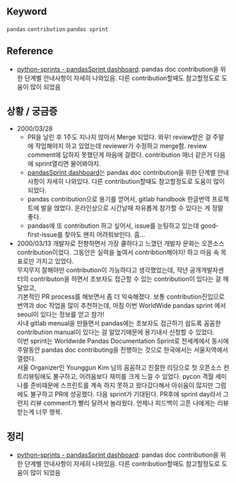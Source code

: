 ## Keyword
`pandas` `contribution` `pandas sprint`

## Reference
- [python-sprints - pandasSprint dashboard](https://python-sprints.github.io/pandas/dashboard.html): pandas doc contribution을 위한 단계별 안내사항이 자세히 나와있음. 다른 contribution할때도 참고할정도로 도움이 많이 되었음

## 상황 / 궁금증
- 2000/03/28 
  - PR을 날린 후 1주도 지나지 않아서 Merge 되었다. 와우! review받은 걸 주말에 작업해야지 하고 있었는데 reviewer가 수정하고 merge함. review comment에 답하지 못했던게 마음에 걸렸다. contribution 매너 같은거 다음에 sprint열리면 물어봐야지.
  - [pandasSprint dashboard](https://python-sprints.github.io/pandas/dashboard.html)는 pandas doc contribution을 위한 단계별 안내사항이 자세히 나와있다. 다른 contribution할때도 참고할정도로 도움이 많이 되었다.
  - pandas contribution으로 용기를 얻어서, gitlab handbook 한글번역 프로젝트에 발을 얹었다. 온라인상으로 시간날때 자유롭게 참가할 수 있다는 게 정말 좋다.
  - pandas에 또 contribution 하고 싶어서, issue를 눈팅하고 있는데 good-first-issue를 찾아도 왠지 어려워보인다. 흠...
- 2000/03/13
개발자로 전향하면서 가장 쿨하다고 느꼈던 개발자 문화는 오픈소스 contribution이었다. 그동안은 실력을 높여서 contribtion해야지! 하고 마음 속 목표로만 가지고 있었다.   
무지무지 잘해야만 contribution이 가능하다고 생각했었는데, 작년 공개개발자센터의 contributon을 하면서 초보자도 접근할 수 있는 contribution이 있다는 걸 깨달았고,   
기본적인 PR process를 해보면서 좀 더 익숙해졌다. 
보통 contribution진입으로 번역과 doc 작업을 많이 추천하는데, 마침 이번 WorldWide pandas sprint 에서 seoul이 있다는 정보를 얻고 참가!   
사내 gitlab menual을 만들면서 pandas에는 초보자도 접근하기 쉽도록 꼼꼼한 contribution manual이 있다는 걸 알았기때문에 용기내서 신청할 수 있었다.   
이번 sprint는 Worldwide Pandas Documentation Sprint로 전세계에서 동시에 주말동안 pandas doc contributing을 진행하는 것으로 한국에서는 서울지역에서 열렸다.   
서울 Organizer인 Younggun Kim 님의 꼼꼼하고 친절한 리딩으로 첫 오픈소스 컨트리뷰팅에도 불구하고, 어려움보다 재미를 크게 느낄 수 있었다. 
pycon 격월 세미나를 준비때문에 스프린트를 계속 하지 못하고 왔다갔다해서 아쉬움이 많지만 그럼에도 불구하고 PR에 성공했다. 
다음 sprint가 기대된다. PR후에 sprint day라서 그런지 리뷰 comment가 빨리 달려서 놀라웠다. 
언제나 피드백이 고픈 나에게는 리뷰받는게 너무 행복. 

## 정리
- [python-sprints - pandasSprint dashboard](https://python-sprints.github.io/pandas/dashboard.html): pandas doc contribution을 위한 단계별 안내사항이 자세히 나와있음. 다른 contribution할때도 참고할정도로 도움이 많이 되었음
